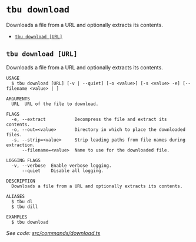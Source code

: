 `tbu download`
==============

Downloads a file from a URL and optionally extracts its contents.

* [`tbu download [URL]`](#tbu-download-url)

## `tbu download [URL]`

Downloads a file from a URL and optionally extracts its contents.

```
USAGE
  $ tbu download [URL] [-v | --quiet] [-o <value>] [-s <value> -e] [--filename <value> | ]

ARGUMENTS
  URL  URL of the file to download.

FLAGS
  -e, --extract           Decompress the file and extract its contents.
  -o, --out=<value>       Directory in which to place the downloaded files.
  -s, --strip=<value>     Strip leading paths from file names during extraction.
      --filename=<value>  Name to use for the downloaded file.

LOGGING FLAGS
  -v, --verbose  Enable verbose logging.
      --quiet    Disable all logging.

DESCRIPTION
  Downloads a file from a URL and optionally extracts its contents.

ALIASES
  $ tbu dl
  $ tbu dill

EXAMPLES
  $ tbu download
```

_See code: [src/commands/download.ts](https://github.com/tylerbutler/tools-monorepo/blob/main/packages/cli/src/commands/download.ts)_
